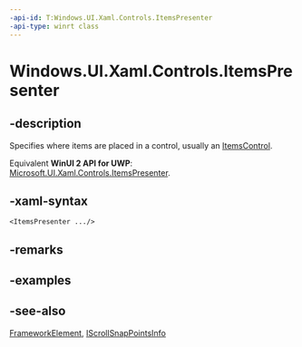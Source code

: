 ```yaml
---
-api-id: T:Windows.UI.Xaml.Controls.ItemsPresenter
-api-type: winrt class
---
```


<!-- Class syntax.
public class ItemsPresenter : Windows.UI.Xaml.FrameworkElement, Windows.UI.Xaml.Controls.IItemsPresenter, Windows.UI.Xaml.Controls.IItemsPresenter2, Windows.UI.Xaml.Controls.Primitives.IScrollSnapPointsInfo
-->

# Windows.UI.Xaml.Controls.ItemsPresenter

## -description
Specifies where items are placed in a control, usually an [ItemsControl](itemscontrol.md).

Equivalent **WinUI 2 API for UWP**: [Microsoft.UI.Xaml.Controls.ItemsPresenter](/windows/winui/api/microsoft.ui.xaml.controls.itemspresenter).

## -xaml-syntax
```xaml
<ItemsPresenter .../>
```


## -remarks

## -examples

## -see-also
[FrameworkElement](../windows.ui.xaml/frameworkelement.md), [IScrollSnapPointsInfo](../windows.ui.xaml.controls.primitives/iscrollsnappointsinfo.md)
